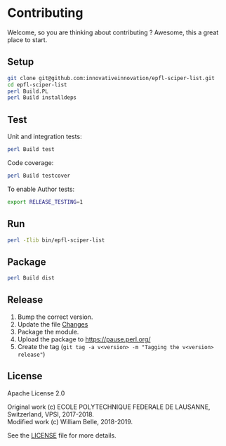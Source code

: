 Contributing
============

Welcome, so you are thinking about contributing ?
Awesome, this a great place to start.

Setup
-----

```bash
git clone git@github.com:innovativeinnovation/epfl-sciper-list.git
cd epfl-sciper-list
perl Build.PL
perl Build installdeps
```

Test
----

Unit and integration tests:

```bash
perl Build test
```

Code coverage:

```bash
perl Build testcover
```

To enable Author tests:

```bash
export RELEASE_TESTING=1
```

Run
---

```bash
perl -Ilib bin/epfl-sciper-list
```

Package
-------

```bash
perl Build dist
```

Release
-------

  1. Bump the correct version.
  2. Update the file [Changes](Changes)
  3. Package the module.
  4. Upload the package to https://pause.perl.org/
  5. Create the tag (`git tag -a v<version> -m "Tagging the v<version> release"`)

License
-------

Apache License 2.0

Original work (c) ECOLE POLYTECHNIQUE FEDERALE DE LAUSANNE, Switzerland, VPSI, 2017-2018.  
Modified work (c) William Belle, 2018-2019.

See the [LICENSE](LICENSE) file for more details.
